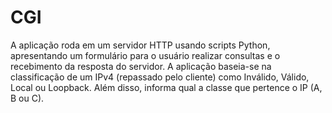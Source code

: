 # CGI

A aplicação roda em um servidor HTTP usando scripts Python, apresentando um formulário para o usuário realizar consultas e o recebimento da resposta do servidor. A aplicação baseia-se na classificação de um IPv4 (repassado pelo cliente) como Inválido, Válido, Local ou Loopback. Além disso, informa qual a classe que pertence o IP (A, B ou C).
